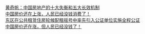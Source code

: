   
[黄奇帆：中国房地产的十大失衡和五大长效机制](http://www.dianyue.me/archives/232/5wfhi8gsvqburbfr/)  
[中国房价还在上涨，人民已经没钱消费了！](http://www.dianyue.me/archives/959/haqecww829ytqxp1/)  
[东区在公共租赁住房轮候配租摇号中率先引入公证单位实施全程公证](http://www.dianyue.me/archives/081/f4cnnqhzs8x2pco9/)  
[中国房价还在涨，但人民已经没钱了！](http://www.dianyue.me/archives/183/5qtf4vd8f9zpainw/)